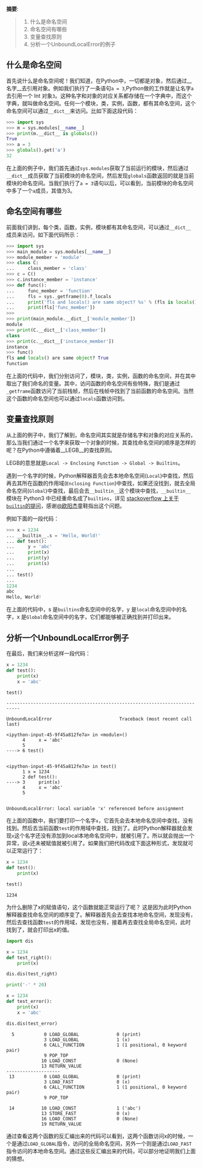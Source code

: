 
__摘要__:

> 1. 什么是命名空间
> 2. 命名空间有哪些
> 3. 变量查找原则
> 4. 分析一个UnboundLocalError的例子


<!--more-->

## 什么是命名空间

首先说什么是命名空间呢！我们知道，在Python中，一切都是对象，然后通过__名字__去引用对象。例如我们执行了一条语句`a = 3`,Python做的工作就是让名字`a`去引用一个 Int 对象`3`。这种名字和对象的对应关系都存储在一个字典中，而这个字典，就叫做命名空间。任何一个模块，类，实例，函数，都有其命名空间，这个命名空间可以通过`__dict__`来访问。比如下面这段代码：


```python
>>> import sys
>>> m = sys.modules[__name__]
>>> print(m.__dict__ is globals())
True
>>> a = 3
>>> globals().get('a')
32
```

在上面的例子中，我们首先通过`sys.modules`获取了当前运行的模块，然后通过`__dict__`成员获取了当前模块的命名空间，然后发现`globals`函数返回的就是当前模块的命名空间。当我们执行了`a = 3`语句以后，可以看到，当前模块的命名空间中多了一个`a`成员，其值为3。

## 命名空间有哪些

前面我们讲到，每个类，函数，实例，模块都有其命名空间，可以通过`__dict__`成员来访问，如下面代码所示：

```python
>>> import sys
>>> main_module = sys.modules[__name__]
>>> module_member = 'module'
>>> class C:
...     class_member = 'class'
>>> c = C()
>>> c.instance_member = 'instance'
>>> def func():
...     func_member = 'function'
...     fls = sys._getframe(0).f_locals
...     print('fls and locals() are same object? %s' % (fls is locals()))
...     print(fls['func_member'])
>>>
>>> print(main_module.__dict__['module_member'])
module
>>> print(C.__dict__['class_member'])
class
>>> print(c.__dict__['instance_member'])
instance
>>> func()
fls and locals() are same object? True
function
```

在上面的代码中，我们分别访问了，模块，类，实例，函数的命名空间，并在其中取出了我们命名的变量。其中，访问函数的命名空间有些特殊，我们是通过`_getframe`函数访问了当前栈帧，然后在栈帧中找到了当前函数的命名空间。当然这个函数的命名空间也可以通过`locals`函数访问到。

## 变量查找原则

从上面的例子中，我们了解到，命名空间其实就是存储名字和对象的对应关系的，那么当我们通过一个名字来获取一个对象的时候，其查找命名空间的顺序是怎样的呢？在Python中遵循着__LEGB__的查找原则。

LEGB的意思就是`Local -> Enclosing Function -> Global -> Builtins`。

遇到一个名字的时候，Python解释器首先会去本地命名空间(`Local`)中查找，然后再去其所在函数的作用域(`Enclosing Function`)中查找，如果还没找到，就去全局命名空间(`Global`)中查找，最后会去`__builtin__`这个模块中查找，`__builtin__`模块在 Python3 中已经重命名成了`builtins`，详见 [stackoverflow 上关于`builtin`的提问](http://stackoverflow.com/questions/9047745/where-is-the-builtin-module-in-python3-why-was-it-renamed)，感谢[@欧阳杰](https://gold.xitu.io/entry/5859fdb3570c3500691df8de/detail)童鞋指出这个问题。

例如下面的一段代码：

```python
>>> x = 1234
... __builtin__.s = 'Hello, World!'
... def test():
...     y = 'abc'
...     print(x)
...     print(y)
...     print(s)
...
... test()
...
1234
abc
Hello, World!
```

在上面的代码中，s 是`builtins`命名空间中的名字，y 是`local`命名空间中的名字，x 是`Global`命名空间中的名字，它们都能够被正确找到并打印出来。

## 分析一个UnboundLocalError例子

在最后，我们来分析这样一段代码：

```python
x = 1234
def test():
    print(x)
    x = 'abc'

test()
```


    ---------------------------------------------------------------------------

    UnboundLocalError                         Traceback (most recent call last)

    <ipython-input-45-9f45a812fe7a> in <module>()
          4     x = 'abc'
          5
    ----> 6 test()


    <ipython-input-45-9f45a812fe7a> in test()
          1 x = 1234
          2 def test():
    ----> 3     print(x)
          4     x = 'abc'
          5


    UnboundLocalError: local variable 'x' referenced before assignment

在上面的函数中，我们要打印一个名字`x`，它首先会去本地命名空间中查找，没有找到。然后去当前函数`test`的作用域中查找，找到了。此时Python解释器就会发现`x`这个名字还没有添加到local本地命名空间中，就被引用了。所以就会抛出一个异常，说`x`还未被赋值就被引用了。如果我们把代码改成下面这种形式，发现就可以正常运行了：


```python
x = 1234
def test():
    print(x)

test()
```

    1234


为什么删除了x的赋值语句，这个函数就能正常运行了呢？
这是因为此时Python解释器查找命名空间的顺序变了。解释器首先会去查找本地命名空间，发现没有，然后去查找函数`test`的作用域，发现也没有，接着再去查找全局命名空间，此时找到了，就会打印出x的值。


```python
import dis

x = 1234
def test_right():
    print(x)

dis.dis(test_right)

print('-' * 20)

x = 1234
def test_error():
    print(x)
    x = 'abc'

dis.dis(test_error)
```

      5           0 LOAD_GLOBAL              0 (print)
                  3 LOAD_GLOBAL              1 (x)
                  6 CALL_FUNCTION            1 (1 positional, 0 keyword pair)
                  9 POP_TOP
                 10 LOAD_CONST               0 (None)
                 13 RETURN_VALUE
    --------------------
     13           0 LOAD_GLOBAL              0 (print)
                  3 LOAD_FAST                0 (x)
                  6 CALL_FUNCTION            1 (1 positional, 0 keyword pair)
                  9 POP_TOP

     14          10 LOAD_CONST               1 ('abc')
                 13 STORE_FAST               0 (x)
                 16 LOAD_CONST               0 (None)
                 19 RETURN_VALUE


通过查看这两个函数的反汇编出来的代码可以看到，这两个函数访问x的时候，一个是通过`LOAD_GLOBAL`指令，访问的全局命名空间，另外一个则是通过`LOAD_FAST`指令访问的本地命名空间。通过这些反汇编出来的代码，可以部分地证明我们上面的猜想。
